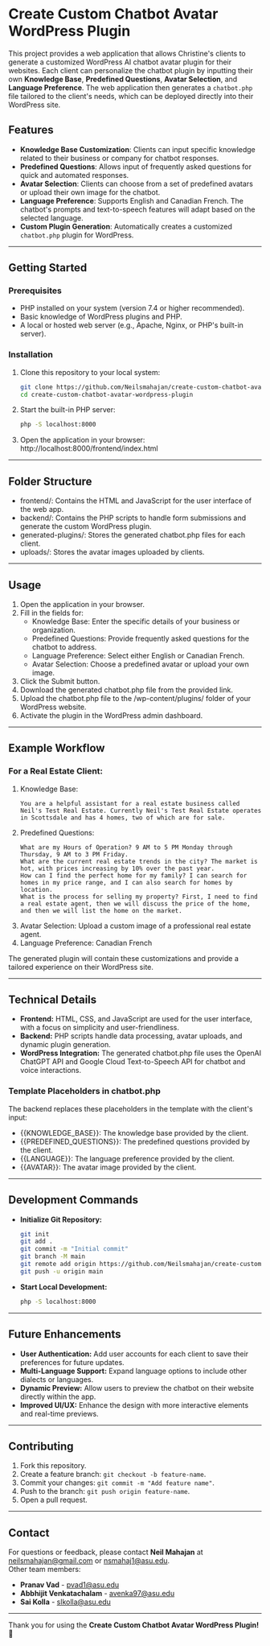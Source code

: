 # Create Custom Chatbot Avatar WordPress Plugin

This project provides a web application that allows Christine's clients to generate a customized WordPress AI chatbot avatar plugin for their websites. Each client can personalize the chatbot plugin by inputting their own **Knowledge Base**, **Predefined Questions**, **Avatar Selection**, and **Language Preference**. The web application then generates a `chatbot.php` file tailored to the client's needs, which can be deployed directly into their WordPress site.

## Features

- **Knowledge Base Customization**: Clients can input specific knowledge related to their business or company for chatbot responses.
- **Predefined Questions**: Allows input of frequently asked questions for quick and automated responses.
- **Avatar Selection**: Clients can choose from a set of predefined avatars or upload their own image for the chatbot.
- **Language Preference**: Supports English and Canadian French. The chatbot's prompts and text-to-speech features will adapt based on the selected language.
- **Custom Plugin Generation**: Automatically creates a customized `chatbot.php` plugin for WordPress.

---

## Getting Started

### Prerequisites

- PHP installed on your system (version 7.4 or higher recommended).
- Basic knowledge of WordPress plugins and PHP.
- A local or hosted web server (e.g., Apache, Nginx, or PHP's built-in server).

### Installation

1. Clone this repository to your local system:
   ```bash
   git clone https://github.com/Neilsmahajan/create-custom-chatbot-avatar-wordpress-plugin.git
   cd create-custom-chatbot-avatar-wordpress-plugin
2. Start the built-in PHP server:
   ``` bash
   php -S localhost:8000
3. Open the application in your browser:
   http://localhost:8000/frontend/index.html
---

## Folder Structure

- frontend/: Contains the HTML and JavaScript for the user interface of the web app.
- backend/: Contains the PHP scripts to handle form submissions and generate the custom WordPress plugin.
- generated-plugins/: Stores the generated chatbot.php files for each client.
- uploads/: Stores the avatar images uploaded by clients.

---

## Usage

1. Open the application in your browser.
2. Fill in the fields for:
   - Knowledge Base: Enter the specific details of your business or organization.
   - Predefined Questions: Provide frequently asked questions for the chatbot to address.
   - Language Preference: Select either English or Canadian French.
   - Avatar Selection: Choose a predefined avatar or upload your own image.
3. Click the Submit button.
4. Download the generated chatbot.php file from the provided link.
5. Upload the chatbot.php file to the /wp-content/plugins/ folder of your WordPress website.
6. Activate the plugin in the WordPress admin dashboard.

---

## Example Workflow

### For a Real Estate Client:

1. Knowledge Base:
   ```
   You are a helpful assistant for a real estate business called Neil's Test Real Estate. Currently Neil's Test Real Estate operates in Scottsdale and has 4 homes, two of which are for sale.
   ```
2. Predefined Questions:
   ```
   What are my Hours of Operation? 9 AM to 5 PM Monday through Thursday, 9 AM to 3 PM Friday.
   What are the current real estate trends in the city? The market is hot, with prices increasing by 10% over the past year.
   How can I find the perfect home for my family? I can search for homes in my price range, and I can also search for homes by location.
   What is the process for selling my property? First, I need to find a real estate agent, then we will discuss the price of the home, and then we will list the home on the market.
   ```
3. Avatar Selection: Upload a custom image of a professional real estate agent.
4. Language Preference: Canadian French

The generated plugin will contain these customizations and provide a tailored experience on their WordPress site.

---

## Technical Details

- **Frontend:** HTML, CSS, and JavaScript are used for the user interface, with a focus on simplicity and user-friendliness.
- **Backend:** PHP scripts handle data processing, avatar uploads, and dynamic plugin generation.
- **WordPress Integration:** The generated chatbot.php file uses the OpenAI ChatGPT API and Google Cloud Text-to-Speech API for chatbot and voice interactions.

### Template Placeholders in chatbot.php

The backend replaces these placeholders in the template with the client's input:
- {{KNOWLEDGE_BASE}}: The knowledge base provided by the client.
- {{PREDEFINED_QUESTIONS}}: The predefined questions provided by the client.
- {{LANGUAGE}}: The language preference provided by the client.
- {{AVATAR}}: The avatar image provided by the client.

---

## Development Commands

- **Initialize Git Repository:**
   ``` bash
   git init
   git add .
   git commit -m "Initial commit"
   git branch -M main
   git remote add origin https://github.com/Neilsmahajan/create-custom-chatbot-avatar-wordpress-plugin.git
   git push -u origin main
   ```
- **Start Local Development:**
   ``` bash
   php -S localhost:8000
   ```

---

## Future Enhancements

- **User Authentication:** Add user accounts for each client to save their preferences for future updates.
- **Multi-Language Support:** Expand language options to include other dialects or languages.
- **Dynamic Preview:** Allow users to preview the chatbot on their website directly within the app.
- **Improved UI/UX:** Enhance the design with more interactive elements and real-time previews.

---

## Contributing

1.	Fork this repository.
2.	Create a feature branch: `git checkout -b feature-name`.
3.	Commit your changes: `git commit -m "Add feature name"`.
4.	Push to the branch: `git push origin feature-name`.
5.	Open a pull request.

---

## Contact

For questions or feedback, please contact **Neil Mahajan** at neilsmahajan@gmail.com or nsmahaj1@asu.edu.<br/>
Other team members:
- **Pranav Vad** - pvad1@asu.edu
- **Abbhijit Venkatachalam** - avenka97@asu.edu
- **Sai Kolla** - slkolla@asu.edu

---

Thank you for using the **Create Custom Chatbot Avatar WordPress Plugin!** 🎉